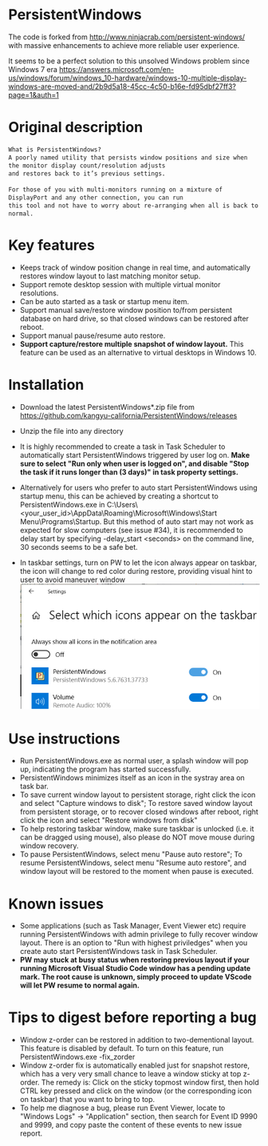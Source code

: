 # PersistentWindows
The code is forked from http://www.ninjacrab.com/persistent-windows/ with massive enhancements to achieve more reliable user experience.

It seems to be a perfect solution to this unsolved Windows problem since Windows 7 era
https://answers.microsoft.com/en-us/windows/forum/windows_10-hardware/windows-10-multiple-display-windows-are-moved-and/2b9d5a18-45cc-4c50-b16e-fd95dbf27ff3?page=1&auth=1


# Original description
```
What is PersistentWindows?
A poorly named utility that persists window positions and size when the monitor display count/resolution adjusts 
and restores back to it’s previous settings.

For those of you with multi-monitors running on a mixture of DisplayPort and any other connection, you can run 
this tool and not have to worry about re-arranging when all is back to normal.

```
# Key features 
- Keeps track of window position change in real time, and automatically restores window layout to last matching monitor setup.
- Support remote desktop session with multiple virtual monitor resolutions.
- Can be auto started as a task or startup menu item.
- Support manual save/restore window position to/from persistent database on hard drive, so that closed windows can be restored after reboot.
- Support manual pause/resume auto restore.
- **Support capture/restore multiple snapshot of window layout.** This feature can be used as an alternative to virtual desktops in Windows 10.

# Installation
- Download the latest PersistentWindows*.zip file from https://github.com/kangyu-california/PersistentWindows/releases
- Unzip the file into any directory
- It is highly recommended to create a task in Task Scheduler to automatically start PersistentWindows triggered by user log on.
  **Make sure to select "Run only when user is logged on", and disable "Stop the task if it runs longer than (3 days)" in task property settings.**
  
- Alternatively for users who prefer to auto start PersistentWindows using startup menu, this can be achieved by creating a shortcut to PersistentWindows.exe in C:\Users\\<your_user_id>\AppData\Roaming\Microsoft\Windows\Start Menu\Programs\Startup. But this method of auto start may not work as expected for slow computers (see issue #34), it is recommended to delay start by specifying -delay_start \<seconds\> on the command line, 30 seconds seems to be a safe bet.

- In taskbar settings, turn on PW to let the icon always appear on taskbar, the icon will change to red color during restore, providing visual hint to user to avoid maneuver window
  ![taskbar setting](showicon.png)

# Use instructions
- Run PersistentWindows.exe as normal user, a splash window will pop up, indicating the program has started successfully. 
- PersistentWindows minimizes itself as an icon in the systray area on task bar.
- To save current window layout to persistent storage, right click the icon and select "Capture windows to disk"; To restore saved window layout from persistent storage, or to recover closed windows after reboot, right click the icon and select "Restore windows from disk"
- To help restoring taskbar window, make sure taskbar is unlocked (i.e. it can be dragged using mouse), also please do NOT move mouse during window recovery.
- To pause PersistentWindows, select menu "Pause auto restore"; To resume PersistentWindows, select menu "Resume auto restore", and window layout will be restored to the moment when pause is executed.

# Known issues
- Some applications (such as Task Manager, Event Viewer etc) require running PersistentWindows with admin privilege to fully recover window layout. There is an option to "Run with highest priviledges" when you create auto start PersistentWindows task in Task Scheduler.
- **PW may stuck at busy status when restoring previous layout if your running Microsoft Visual Studio Code window has a pending update mark. The root cause is unknown, simply proceed to update VScode will let PW resume to normal again.** 

# Tips to digest before reporting a bug
- Window z-order can be restored in addition to two-dementional layout. This feature is disabled by default. To turn on this feature, run PersistentWindows.exe -fix_zorder
- Window z-order fix is automatically enabled just for snapshot restore, which has a very very small chance to leave a window sticky at top z-order. The remedy is: Click on the sticky topmost window first, then hold CTRL key pressed and click on the window (or the corresponding icon on taskbar) that you want to bring to top.
- To help me diagnose a bug, please run Event Viewer, locate to "Windows Logs" -> "Application" section, then search for Event ID 9990 and 9999, and copy paste the content of these events to new issue report.

